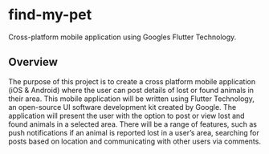# find-my-pet
Cross-platform mobile application using Googles Flutter Technology.

## Overview

The purpose of this project is to create a cross platform mobile application (iOS & Android) where the user can post details of lost or found animals in their area. This mobile application will be written using Flutter Technology, an open-source UI software development kit created by Google. The application will present the user with the option to post or view lost and found animals in a selected area. There will be a range of features, such as push notifications if an animal is reported lost in a user’s area, searching for posts based on location and communicating with other users via comments.
